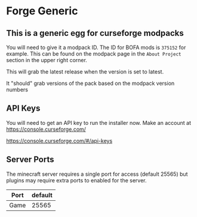 # Forge Generic

## This is a generic egg for curseforge modpacks

You will need to give it a modpack ID. The ID for BOFA mods is `375152` for example.
This can be found on the modpack page in the `About Project` section in the upper right corner.

This will grab the latest release when the version is set to latest.

It "should" grab versions of the pack based on the modpack version numbers

## API Keys

You will need to get an API key to run the installer now. Make an account at https://console.curseforge.com/

https://console.curseforge.com/#/api-keys

## Server Ports

The minecraft server requires a single port for access (default 25565) but plugins may require extra ports to enabled for the server.

| Port  | default |
|-------|---------|
| Game  | 25565   |
